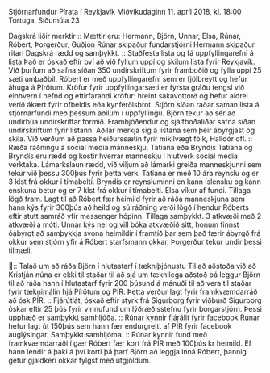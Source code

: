 Stjórnarfundur Pírata í Reykjavík
Miðvikudaginn 11. apríl 2018, kl. 18:00
Tortuga, Síðumúla 23

Dagskrá liðir merktir ::
Mættir eru: Hermann, Björn, Unnar, Elsa, Rúnar, Róbert, Þorgerður, Guðjón
Rúnar skipaður fundarstjórni
Hermann skipaður ritari
Dagskrá rædd og samþykkt.
:: Staðfesta lista og fá uppfyllingarefni á lista
Það er óskað eftir því að við fyllum uppí og skilum lista fyrir Reykjavík. Við þurfum að safna
síðan 350 undirskriftum fyrir framboðið og fylla uppí 25 sæti umþaðbil.
Róbert er með uppfyllingarefni sem er fjölbreytt og hefur áhuga á Pírötum.
Kröfur fyrir uppfyllingarsæti er fyrsta gráðu tengsl við einhvern í nefnd og eftirfarandi kröfur:
hreint sakavottorð og hefur aldrei verið ákært fyrir ofbeldis eða kynferðisbrot. Stjórn síðan raðar
saman lista á stjórnarfundi með þessum aðilum í uppfyllingu.
Björn tekur að sér að undirbúa undirskriftar formið. Frambjóðendur og sjálfboðaliðar safna síðan
undirskriftum fyrir listann. Aðilar merkja sig á listana sem þeir ábyrgjast og skila.
Við verðum að passa heiðurssætin fyrir mikilvægt fólk, Halldór ofl.
:: Ræða ráðningu á social media manneskju, Tatiana eða Bryndís
Tatiana og Bryndís eru rædd og kostir hverrar manneskju í hlutverk social media verktaka.
Lámarkslaun rædd, við viljum að lámarki greiða manneskjunni sem tekur við þessu 300þús fyrir
þetta verk.
Tatiana er með 10 ára reynslu og er 3 klst frá okkur í tímabelti. Bryndís er reynsluminni en kann
íslensku og kann enskuna betur og er 7 klst frá okkur í tímabelti.
Elsa víkur af fundi.
Tillaga lögð fram​​. Lagt til að Róbert fær heimild fyrir að ráða manneskjuna sem hann kýs fyrir
300þús að heild og sú ráðning verði lögð í hendur Róberts eftir stutt samráð yfir messenger
hópinn.
Tillaga samþykkt​​. 3 atkvæði með 2 atkvæði á móti.
Unnar kýs nei og vill bóka atkvæðið sitt, honum finnst óábyrgt að samþykkja svona heimildir í
framtíð þar sem það færir ábyrgð frá okkur sem stjórn yfir á Róbert starfsmann okkar, Þorgerður
tekur undir þessi tilmæli.

:: Talað um að ráða Björn í hlutastarf í tækniþjónustu
Til að aðstoða við að Kristján núna er ekki til staðar til að sjá um tæknilega aðstoð þá leggur
Björn til að ráða hann í hlutastarf fyrir 200 þúsund á mánuði til að vera til staðar fyrir tæknimálin
hjá Pírötum og PÍR. Þetta verður lagt fyrir framkvæmdarráð að ósk PÍR.
:: Fjárútlát, óskað eftir styrk frá Sigurborg fyrir viðburð
Sigurborg óskar eftir 25 þús fyrir vinnufund um lýðræðisstefnu fyrir borgarstjórn. Þessi upphæð
er samþykkt samhljóða.
:: Rúnar kynnir fjárálit fyrir facebook
Rúnar hefur lagt út 150þús sem hann fær endurgreitt af PÍR fyrir facebook auglýsingar.
Samþykkt samhljóma.
:: Rúnar kynnir fund með framkvæmdarráði í gær
Róbert fær kort frá PÍR með 100þús kr heimild. Ef hann lendir á þaki á því korti þá þarf Björn að
leggja inná Róbert, þannig getur gjaldkeri okkar fylgst með útgjöldum.


